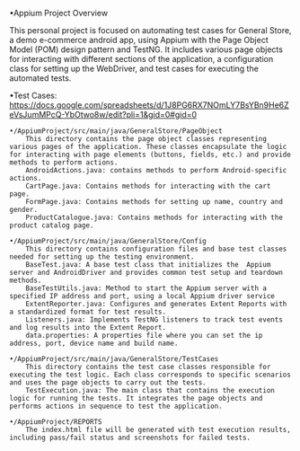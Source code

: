 •Appium Project Overview

This personal project is focused on automating test cases for General Store, a demo e-commerce android app, using Appium with the Page Object Model (POM) design pattern and TestNG. It includes various page objects for interacting with different sections of the application, a configuration class for setting up the WebDriver, and test cases for executing the automated tests.

•Test Cases:
https://docs.google.com/spreadsheets/d/1J8PG6RX7NOmLY7BsYBn9He6ZeVsJumMPcQ-YbOtwo8w/edit?pli=1&gid=0#gid=0

	•/AppiumProject/src/main/java/GeneralStore/PageObject
		This directory contains the page object classes representing various pages of the application. These classes encapsulate the logic for interacting with page elements (buttons, fields, etc.) and provide methods to perform actions.
		AndroidActions.java: contains methods to perform Android-specific actions.
		CartPage.java: Contains methods for interacting with the cart page.
		FormPage.java: Contains methods for setting up name, country and gender.
		ProductCatalogue.java: Contains methods for interacting with the product catalog page.

	•/AppiumProject/src/main/java/GeneralStore/Config
		This directory contains configuration files and base test classes needed for setting up the testing environment.
		BaseTest.java: A base test class that initializes the  Appium server and AndroidDriver and provides common test setup and teardown methods.
		BaseTestUtils.java: Method to start the Appium server with a specified IP address and port, using a local Appium driver service
		ExtentReporter.java: Configures and generates Extent Reports with a standardized format for test results. 
		Listeners.java: Implements TestNG listeners to track test events and log results into the Extent Report.	
		data.properties: A properties file where you can set the ip address, port, device name and build name.

	•/AppiumProject/src/main/java/GeneralStore/TestCases
		This directory contains the test case classes responsible for executing the test logic. Each class corresponds to specific scenarios and uses the page objects to carry out the tests.
		TestExecution.java: The main class that contains the execution logic for running the tests. It integrates the page objects and performs actions in sequence to test the application.

	•/AppiumProject/REPORTS
		The index.html file will be generated with test execution results, including pass/fail status and screenshots for failed tests.